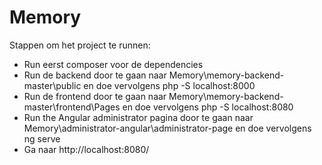 # Memory
Stappen om het project te runnen:
- Run eerst composer voor de dependencies
- Run de backend door te gaan naar Memory\memory-backend-master\public en doe vervolgens php -S localhost:8000
- Run de frontend door te gaan naar Memory\memory-backend-master\frontend\Pages en doe vervolgens php -S localhost:8080
- Run the Angular administrator pagina door te gaan naar Memory\administrator-angular\administrator-page en doe vervolgens ng serve
- Ga naar http://localhost:8080/
